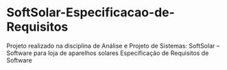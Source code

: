 # SoftSolar-Especificacao-de-Requisitos
Projeto realizado na disciplina de Análise e Projeto de Sistemas: SoftSolar – Software para loja de aparelhos solares Especificação de Requisitos de Software
